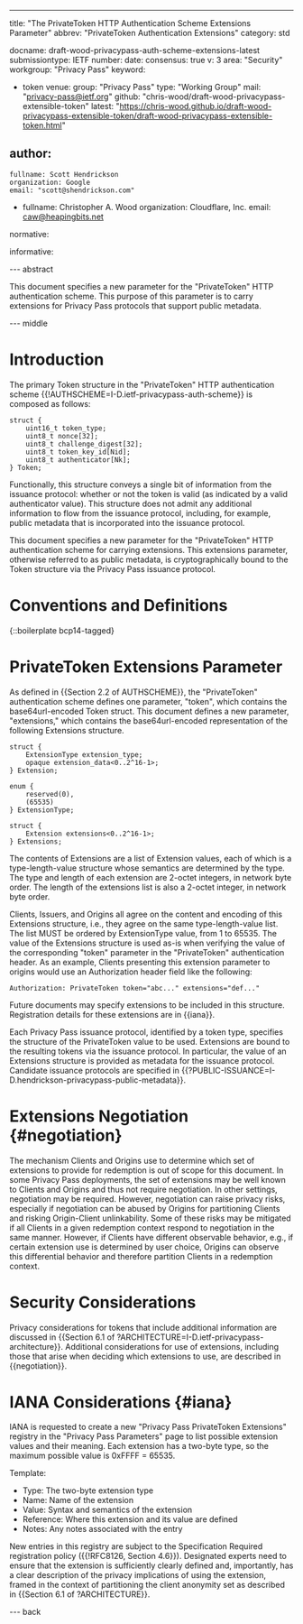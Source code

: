 ---
title: "The PrivateToken HTTP Authentication Scheme Extensions Parameter"
abbrev: "PrivateToken Authentication Extensions"
category: std

docname: draft-wood-privacypass-auth-scheme-extensions-latest
submissiontype: IETF
number:
date:
consensus: true
v: 3
area: "Security"
workgroup: "Privacy Pass"
keyword:
 - token
venue:
  group: "Privacy Pass"
  type: "Working Group"
  mail: "privacy-pass@ietf.org"
  github: "chris-wood/draft-wood-privacypass-extensible-token"
  latest: "https://chris-wood.github.io/draft-wood-privacypass-extensible-token/draft-wood-privacypass-extensible-token.html"

author:
 -
    fullname: Scott Hendrickson
    organization: Google
    email: "scott@shendrickson.com"
 -
    fullname: Christopher A. Wood
    organization: Cloudflare, Inc.
    email: caw@heapingbits.net

normative:

informative:


--- abstract

This document specifies a new parameter for the "PrivateToken" HTTP authentication
scheme. This purpose of this parameter is to carry extensions for Privacy Pass
protocols that support public metadata.

--- middle

# Introduction

The primary Token structure in the "PrivateToken" HTTP authentication scheme
{{!AUTHSCHEME=I-D.ietf-privacypass-auth-scheme}} is composed as follows:

~~~
struct {
    uint16_t token_type;
    uint8_t nonce[32];
    uint8_t challenge_digest[32];
    uint8_t token_key_id[Nid];
    uint8_t authenticator[Nk];
} Token;
~~~

Functionally, this structure conveys a single bit of information from the
issuance protocol: whether or not the token is valid (as indicated by a valid
authenticator value). This structure does not admit any additional information
to flow from the issuance protocol, including, for example, public metadata
that is incorporated into the issuance protocol.

This document specifies a new parameter for the "PrivateToken" HTTP authentication
scheme for carrying extensions. This extensions parameter, otherwise referred to as
public metadata, is cryptographically bound to the Token structure via the Privacy
Pass issuance protocol.

# Conventions and Definitions

{::boilerplate bcp14-tagged}

# PrivateToken Extensions Parameter

As defined in {{Section 2.2 of AUTHSCHEME}}, the "PrivateToken" authentication
scheme defines one parameter, "token", which contains the base64url-encoded
Token struct. This document defines a new parameter, "extensions," which contains
the base64url-encoded representation of the following Extensions structure.

~~~
struct {
    ExtensionType extension_type;
    opaque extension_data<0..2^16-1>;
} Extension;

enum {
    reserved(0),
    (65535)
} ExtensionType;

struct {
    Extension extensions<0..2^16-1>;
} Extensions;
~~~

The contents of Extensions are a list of Extension values, each of which is a type-length-value
structure whose semantics are determined by the type. The type and length of each
extension are 2-octet integers, in network byte order. The length of the extensions
list is also a 2-octet integer, in network byte order.

Clients, Issuers, and Origins all agree on the content and encoding of this Extensions
structure, i.e., they agree on the same type-length-value list. The list MUST be ordered
by ExtensionType value, from 1 to 65535. The value of the Extensions structure is used
as-is when verifying the value of the corresponding "token" parameter in the "PrivateToken"
authentication header. As an example, Clients presenting this extension parameter to origins
would use an Authorization header field like the following:

~~~
Authorization: PrivateToken token="abc..." extensions="def..."
~~~

Future documents may specify extensions to be included in this structure.
Registration details for these extensions are in {{iana}}.

Each Privacy Pass issuance protocol, identified by a token type, specifies the structure
of the PrivateToken value to be used. Extensions are bound to the resulting tokens via the
issuance protocol. In particular, the value of an Extensions structure is provided as
metadata for the issuance protocol. Candidate issuance protocols are specified in
{{?PUBLIC-ISSUANCE=I-D.hendrickson-privacypass-public-metadata}}.

# Extensions Negotiation {#negotiation}

The mechanism Clients and Origins use to determine which set of extensions to provide
for redemption is out of scope for this document. In some Privacy Pass deployments, the set
of extensions may be well known to Clients and Origins and thus not require negotiation.
In other settings, negotiation may be required. However, negotiation can raise privacy
risks, especially if negotiation can be abused by Origins for partitioning Clients and
risking Origin-Client unlinkability. Some of these risks may be mitigated if all Clients
in a given redemption context respond to negotiation in the same manner. However, if
Clients have different observable behavior, e.g., if certain extension use is determined
by user choice, Origins can observe this differential behavior and therefore partition
Clients in a redemption context.

# Security Considerations

Privacy considerations for tokens that include additional information are discussed
in {{Section 6.1 of ?ARCHITECTURE=I-D.ietf-privacypass-architecture}}. Additional
considerations for use of extensions, including those that arise when deciding which
extensions to use, are described in {{negotiation}}.

# IANA Considerations {#iana}

IANA is requested to create a new "Privacy Pass PrivateToken Extensions" registry
in the "Privacy Pass Parameters" page to list possible extension values and their meaning.
Each extension has a two-byte type, so the maximum possible value is 0xFFFF = 65535.

Template:

- Type: The two-byte extension type
- Name: Name of the extension
- Value: Syntax and semantics of the extension
- Reference: Where this extension and its value are defined
- Notes: Any notes associated with the entry

New entries in this registry are subject to the Specification Required
registration policy ({{!RFC8126, Section 4.6}}). Designated experts need to
ensure that the extension is sufficiently clearly defined and, importantly,
has a clear description of the privacy implications of using the extension,
framed in the context of partitioning the client anonymity set as described
in {{Section 6.1 of ?ARCHITECTURE}}.

--- back

